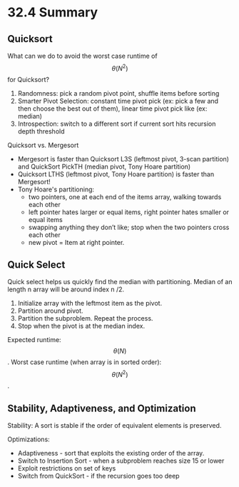 # 32.4 Summary

## Quicksort

What can we do to avoid the worst case runtime of $$\theta(N^2)$$ for Quicksort?&#x20;

1. Randomness: pick a random pivot point, shuffle items before sorting
2. Smarter Pivot Selection: constant time pivot pick (ex: pick a few and then choose the best out of them), linear time pivot pick like (ex: median)
3. Introspection: switch to a different sort if current sort hits recursion depth threshold

Quicksort vs. Mergesort

* Mergesort is faster than Quicksort L3S (leftmost pivot, 3-scan partition) and QuickSort PickTH (median pivot, Tony Hoare partition)
* Quicksort LTHS (leftmost pivot, Tony Hoare partition) is faster than Mergesort!
* Tony Hoare's partitioning:
  * two pointers, one at each end of the items array, walking towards each other
  * left pointer hates larger or equal items, right pointer hates smaller or equal items
  * swapping anything they don’t like; stop when the two pointers cross each other
  * new pivot = Item at right pointer.

## Quick Select

Quick select helps us quickly find the median with partitioning. Median of an length n array will be around index n /2.&#x20;

1. Initialize array with the leftmost item as the pivot.&#x20;
2. Partition around pivot.&#x20;
3. Partition the subproblem. Repeat the process.
4. Stop when the pivot is at the median index.&#x20;

Expected runtime: $$\theta(N)$$. Worst case runtime (when array is in sorted order): $$\theta(N^2)$$.

## Stability, Adaptiveness, and Optimization

Stability: A sort is stable if the order of equivalent elements is preserved.

Optimizations:&#x20;

* Adaptiveness - sort that exploits the existing order of the array.
* Switch to Insertion Sort - when a subproblem reaches size 15 or lower
* Exploit restrictions on set of keys
* Switch from QuickSort - if the recursion goes too deep
